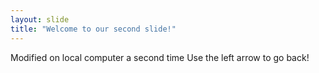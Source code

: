 ```yaml
---
layout: slide
title: "Welcome to our second slide!"
---
```

Modified on local computer a second time
Use the left arrow to go back!
